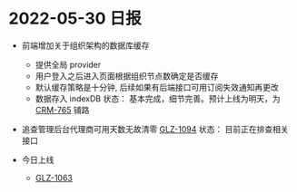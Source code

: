 # 2022-05-30 日报

- 前端增加关于组织架构的数据库缓存
  + 提供全局 provider
  + 用户登入之后进入页面根据组织节点数确定是否缓存
  + 默认缓存策略是十分钟, 后续如果有后端接口可用订阅失效通知再更改
  + 数据存入 indexDB
  状态： 基本完成，细节完善。预计上线为明天，为 [CRM-765](https://juzibot.pingcode.com/pjm/items/62903f3c48ebede90d510beb) 铺路

- 追查管理后台代理商可用天数无故清零 [GLZ-1094](https://juzibot.pingcode.com/pjm/items/6294259085b4d85a8e51690a)
  状态： 目前正在排查相关接口

- 今日上线
    + [GLZ-1063](https://juzibot.pingcode.com/pjm/items/628b69a27b38957e0fedc190)

